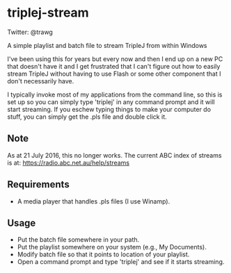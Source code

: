 # triplej-stream
Twitter: @trawg 

A simple playlist and batch file to stream TripleJ from within Windows

I've been using this for years but every now and then I end up on a new PC that doesn't have it and I get frustrated that I can't figure out how to easily stream TripleJ without having to use Flash or some other component that I don't necessarily have. 

I typically invoke most of my applications from the command line, so this is set up so you can simply type 'triplej' in any command prompt and it will start streaming. If you eschew typing things to make your computer do stuff, you can simply get the .pls file and double click it. 

## Note

As at 21 July 2016, this no longer works. The current ABC index of streams is at: https://radio.abc.net.au/help/streams

## Requirements

- A media player that handles .pls files (I use Winamp).

## Usage

- Put the batch file somewhere in your path.
- Put the playlist somewhere on your system (e.g., My Documents).
- Modify batch file so that it points to location of your playlist.
- Open a command prompt and type 'triplej' and see if it starts streaming. 



